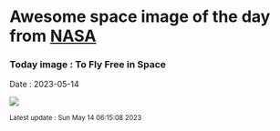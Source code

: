 
# Awesome space image of the day from [NASA](https://api.nasa.gov/)

### Today image : To Fly Free in Space
Date : 2023-05-14

![](https://apod.nasa.gov/apod/image/2305/freeflyer_nasa_960.jpg)

<small>Latest update : Sun May 14 06:15:08 2023</small>
        